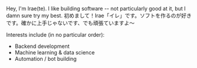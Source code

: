 Hey, I'm Irae(te). I like building software -- not particularly good at it, but I damn sure try my best.
初めまして！Irae「イレ」です。ソフトを作るのが好きです。確かに上手じゃないです、でも頑張ていますよ～

Interests include (in no particular order):
- Backend development
- Machine learning & data science
- Automation / bot building
<!---
iraete/iraete is a ✨ special ✨ repository because its `README.md` (this file) appears on your GitHub profile.
You can click the Preview link to take a look at your changes.
--->
